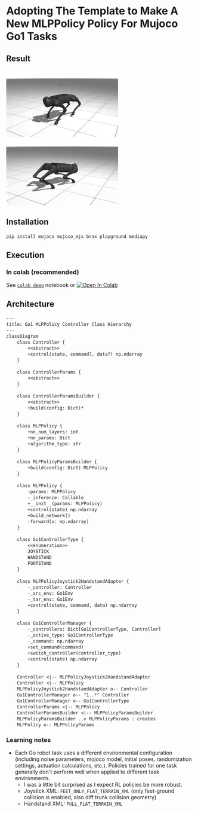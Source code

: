 # Adopting The Template to Make A New MLPPolicy Policy For Mujoco Go1 Tasks


## Result
![](gifs/ppo_Go1JoystickFlatTerrain.gif) ![](gifs/ppo_Go1Handstand_Go1Getup_Go1Joystick_Go1Footstand.gif)

## Installation
```bash
pip install mujoco mujoco_mjx brax playground mediapy
```

## Execution
### In colab (recommended)
See [`colab demo`](locomotion.ipynb) notebook or [![Open In Colab](https://colab.research.google.com/assets/colab-badge.svg)](https://colab.research.google.com/github/shaoanlu/llm_mjx_playground/blob/main/examples/colab_demo.ipynb)


## Architecture
```mermaid
---
title: Go1 MLPPolicy Controller Class Hierarchy
---
classDiagram
    class Controller {
        <<abstract>>
        +control(state, command?, data?) np.ndarray
    }

    class ControllerParams {
        <<abstract>>
    }

    class ControllerParamsBuilder {
        <<abstract>>
        +build(config: Dict)*
    }

    class MLPPolicy {
        +nn_num_layers: int
        +nn_params: Dict
        +algorithm_type: str
    }

    class MLPPolicyParamsBuilder {
        +build(config: Dict) MLPPolicy
    }

    class MLPPolicy {
        -params: MLPPolicy
        -_inference: Callable
        +__init__(params: MLPPolicy)
        +control(state) np.ndarray
        +build_network()
        -forward(x: np.ndarray)
    }

    class Go1ControllerType {
        <<enumeration>>
        JOYSTICK
        HANDSTAND
        FOOTSTAND
    }

    class MLPPolicyJoystick2HandstandAdapter {
        -_controller: Controller
        -_src_env: Go1Env
        -_tar_env: Go1Env
        +control(state, command, data) np.ndarray
    }

    class Go1ControllerManager {
        -_controllers: Dict[Go1ControllerType, Controller]
        -_active_type: Go1ControllerType
        -_command: np.ndarray
        +set_command(command)
        +switch_controller(controller_type)
        +control(state) np.ndarray
    }

    Controller <|-- MLPPolicyJoystick2HandstandAdapter
    Controller <|-- MLPPolicy
    MLPPolicyJoystick2HandstandAdapter o-- Controller
    Go1ControllerManager o-- "1..*" Controller
    Go1ControllerManager o-- Go1ControllerType
    ControllerParams <|-- MLPPolicy
    ControllerParamsBuilder <|-- MLPPolicyParamsBuilder
    MLPPolicyParamsBuilder ..> MLPPolicyParams : creates
    MLPPolicy o-- MLPPolicyParams
```


### Learning notes
- Each Go robot task uses a different environmental configuration (including noise parameters, mojoco model, initial poses, randomization settings, actuation calculations, etc.). Policies trained for one task generally don't perform well when applied to different task environments.
  - I was a little bit surprised as I expect RL policies be more robust.
  - Joystick XML: `FEET_ONLY_FLAT_TERRAIN_XML` (only feet-ground collision is enabled, also diff trunk collision geometry)
  - Handstand XML: `FULL_FLAT_TERRAIN_XML`